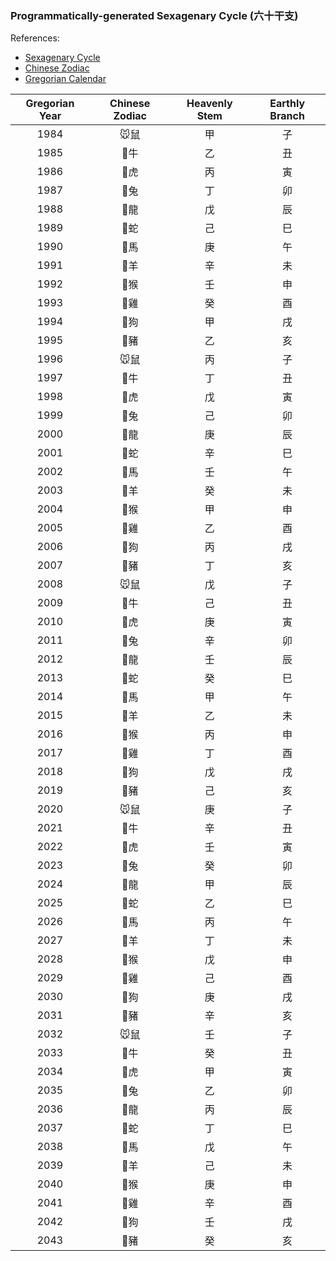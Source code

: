 ### Programmatically-generated Sexagenary Cycle (六十干支)
References:  
- [Sexagenary Cycle](https://en.wikipedia.org/wiki/Sexagenary_cycle)
- [Chinese Zodiac](https://en.wikipedia.org/wiki/Chinese_zodiac)
- [Gregorian Calendar](https://en.wikipedia.org/wiki/Gregorian_calendar)

| Gregorian Year | Chinese Zodiac | Heavenly Stem | Earthly Branch |
| :---: | :---: | :---: | :---: |
| 1984 | 🐭鼠 | 甲 | 子 |
| 1985 | 🐂牛 | 乙 | 丑 |
| 1986 | 🐯虎 | 丙 | 寅 |
| 1987 | 🐰兔 | 丁 | 卯 |
| 1988 | 🐲龍 | 戊 | 辰 |
| 1989 | 🐍蛇 | 己 | 巳 |
| 1990 | 🐎馬 | 庚 | 午 |
| 1991 | 🐑羊 | 辛 | 未 |
| 1992 | 🐒猴 | 壬 | 申 |
| 1993 | 🐔雞 | 癸 | 酉 |
| 1994 | 🐶狗 | 甲 | 戌 |
| 1995 | 🐷豬 | 乙 | 亥 |
| 1996 | 🐭鼠 | 丙 | 子 |
| 1997 | 🐂牛 | 丁 | 丑 |
| 1998 | 🐯虎 | 戊 | 寅 |
| 1999 | 🐰兔 | 己 | 卯 |
| 2000 | 🐲龍 | 庚 | 辰 |
| 2001 | 🐍蛇 | 辛 | 巳 |
| 2002 | 🐎馬 | 壬 | 午 |
| 2003 | 🐑羊 | 癸 | 未 |
| 2004 | 🐒猴 | 甲 | 申 |
| 2005 | 🐔雞 | 乙 | 酉 |
| 2006 | 🐶狗 | 丙 | 戌 |
| 2007 | 🐷豬 | 丁 | 亥 |
| 2008 | 🐭鼠 | 戊 | 子 |
| 2009 | 🐂牛 | 己 | 丑 |
| 2010 | 🐯虎 | 庚 | 寅 |
| 2011 | 🐰兔 | 辛 | 卯 |
| 2012 | 🐲龍 | 壬 | 辰 |
| 2013 | 🐍蛇 | 癸 | 巳 |
| 2014 | 🐎馬 | 甲 | 午 |
| 2015 | 🐑羊 | 乙 | 未 |
| 2016 | 🐒猴 | 丙 | 申 |
| 2017 | 🐔雞 | 丁 | 酉 |
| 2018 | 🐶狗 | 戊 | 戌 |
| 2019 | 🐷豬 | 己 | 亥 |
| 2020 | 🐭鼠 | 庚 | 子 |
| 2021 | 🐂牛 | 辛 | 丑 |
| 2022 | 🐯虎 | 壬 | 寅 |
| 2023 | 🐰兔 | 癸 | 卯 |
| 2024 | 🐲龍 | 甲 | 辰 |
| 2025 | 🐍蛇 | 乙 | 巳 |
| 2026 | 🐎馬 | 丙 | 午 |
| 2027 | 🐑羊 | 丁 | 未 |
| 2028 | 🐒猴 | 戊 | 申 |
| 2029 | 🐔雞 | 己 | 酉 |
| 2030 | 🐶狗 | 庚 | 戌 |
| 2031 | 🐷豬 | 辛 | 亥 |
| 2032 | 🐭鼠 | 壬 | 子 |
| 2033 | 🐂牛 | 癸 | 丑 |
| 2034 | 🐯虎 | 甲 | 寅 |
| 2035 | 🐰兔 | 乙 | 卯 |
| 2036 | 🐲龍 | 丙 | 辰 |
| 2037 | 🐍蛇 | 丁 | 巳 |
| 2038 | 🐎馬 | 戊 | 午 |
| 2039 | 🐑羊 | 己 | 未 |
| 2040 | 🐒猴 | 庚 | 申 |
| 2041 | 🐔雞 | 辛 | 酉 |
| 2042 | 🐶狗 | 壬 | 戌 |
| 2043 | 🐷豬 | 癸 | 亥 |
